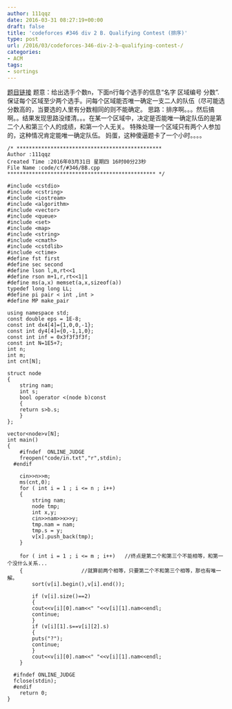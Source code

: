 ```yaml
---
author: 111qqz
date: 2016-03-31 08:27:19+00:00
draft: false
title: 'codeforces #346 div 2 B. Qualifying Contest (排序)'
type: post
url: /2016/03/codeforces-346-div-2-b-qualifying-contest-/
categories:
- ACM
tags:
- sortings
---
```


[题目链接](http://codeforces.com/contest/659/problem/B)
题意：给出选手个数n，下面n行每个选手的信息“名字 区域编号 分数”.保证每个区域至少两个选手。问每个区域能否唯一确定一支二人的队伍（尽可能选分数高的，当要选的人里有分数相同的则不能确定。
思路：排序啊。。。然后搞啊。。结果发现思路没缕清。。。在某一个区域中，决定是否能唯一确定队伍的是第二个人和第三个人的成绩，和第一个人无关。
特殊处理一个区域只有两个人参加的，这种情况肯定能唯一确定队伍。
妈蛋，这种傻逼题卡了一个小时。。。。


 

    
    /* ***********************************************
    Author :111qqz
    Created Time :2016年03月31日 星期四 16时00分23秒
    File Name :code/cf/#346/BB.cpp
    ************************************************ */
    
    #include <cstdio>
    #include <cstring>
    #include <iostream>
    #include <algorithm>
    #include <vector>
    #include <queue>
    #include <set>
    #include <map>
    #include <string>
    #include <cmath>
    #include <cstdlib>
    #include <ctime>
    #define fst first
    #define sec second
    #define lson l,m,rt<<1
    #define rson m+1,r,rt<<1|1
    #define ms(a,x) memset(a,x,sizeof(a))
    typedef long long LL;
    #define pi pair < int ,int >
    #define MP make_pair
    
    using namespace std;
    const double eps = 1E-8;
    const int dx4[4]={1,0,0,-1};
    const int dy4[4]={0,-1,1,0};
    const int inf = 0x3f3f3f3f;
    const int N=1E5+7;
    int n;
    int m;
    int cnt[N];
    
    struct node
    {
        string nam;
        int s;
        bool operator <(node b)const
        {
    	return s>b.s;
        }
    };
    
    vector<node>v[N];
    int main()
    {
    	#ifndef  ONLINE_JUDGE 
    	freopen("code/in.txt","r",stdin);
      #endif
    
    	cin>>n>>m;
    	ms(cnt,0);
    	for ( int i = 1 ; i <= n ; i++)
    	{
    	    string nam;
    	    node tmp;
    	    int x,y;
    	    cin>>nam>>x>>y;
    	    tmp.nam = nam;
    	    tmp.s = y;
    	    v[x].push_back(tmp);
    	}
    
    	for ( int i = 1 ; i <= m ; i++)   //终点是第二个和第三个不能相等，和第一个没什么关系...
    	{				    //就算前两个相等，只要第二个不和第三个相等，那也有唯一解。
    	    sort(v[i].begin(),v[i].end());
    
    	    if (v[i].size()==2)
    	    {
    		cout<<v[i][0].nam<<" "<<v[i][1].nam<<endl;
    		continue;
    	    }
    	    if (v[i][1].s==v[i][2].s)
    	    {
    		puts("?");
    		continue;
    	    }
    	    cout<<v[i][0].nam<<" "<<v[i][1].nam<<endl;
    	}
    
      #ifndef ONLINE_JUDGE  
      fclose(stdin);
      #endif
        return 0;
    }
    




